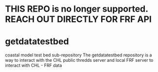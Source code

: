 # THIS REPO is no longer supported.  REACH OUT DIRECTLY FOR FRF API
# getdatatestbed



coastal model test bed sub-repository
The getdatatestbed repository is a way to interact with the CHL public thredds server and local FRF server to 
interact with CHL - FRF data 


